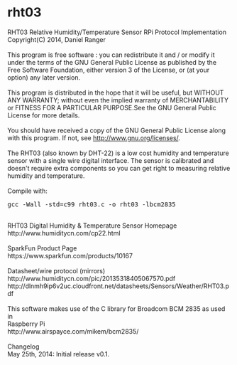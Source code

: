 rht03
=======
RHT03 Relative Humidity/Temperature Sensor RPi Protocol Implementation<br />
Copyright(C) 2014, Daniel Ranger<br />
<br />
This program is free software : you can redistribute it and / or modify
it under the terms of the GNU General Public License as published by
the Free Software Foundation, either version 3 of the License, or
(at your option) any later version.<br />
<br />
This program is distributed in the hope that it will be useful,
but WITHOUT ANY WARRANTY; without even the implied warranty of
MERCHANTABILITY or FITNESS FOR A PARTICULAR PURPOSE.See the
GNU General Public License for more details.<br />
<br />
You should have received a copy of the GNU General Public License
along with this program. If not, see <http://www.gnu.org/licenses/>.<br />
<br />
The RHT03 (also known by DHT-22) is a low cost humidity and temperature
sensor with a single wire digital interface. The sensor is calibrated
and doesn't require extra components so you can get right to measuring
relative humidity and temperature.<br />
<br />
Compile with:<br />
<pre>gcc -Wall -std=c99 rht03.c -o rht03 -lbcm2835</pre>
<br />
RHT03 Digital Humidity & Temperature Sensor Homepage<br />
http://www.humiditycn.com/cp22.html<br />
<br />
SparkFun Product Page<br />
https://www.sparkfun.com/products/10167<br />
<br />
Datasheet/wire protocol (mirrors)<br />
http://www.humiditycn.com/pic/20135318405067570.pdf<br />
http://dlnmh9ip6v2uc.cloudfront.net/datasheets/Sensors/Weather/RHT03.pdf<br />
<br />
This software makes use of the C library for Broadcom BCM 2835 as used in<br />
Raspberry Pi<br />
http://www.airspayce.com/mikem/bcm2835/<br />
<br />
Changelog<br />
     May 25th, 2014: Initial release v0.1.<br />
